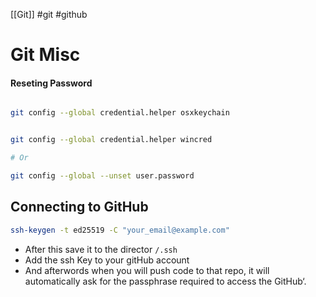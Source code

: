 [[Git]]
#git #github
# Git Misc

#### Reseting Password
```bash

git config --global credential.helper osxkeychain


git config --global credential.helper wincred

# Or

git config --global --unset user.password

```

## Connecting to GitHub
```bash
ssh-keygen -t ed25519 -C "your_email@example.com"
```
- After this save it to the director `/.ssh`
- Add the ssh Key to your gitHub account
- And afterwords when you will push code to that repo, it will automatically ask for the passphrase required to access the GitHub‘.